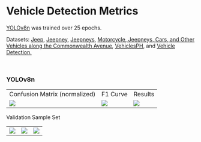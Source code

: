 <h1> Vehicle Detection Metrics </h1>
<p> <a href="https://github.com/ultralytics/ultralytics">YOLOv8n</a> was trained over 25 epochs. </p>
<p> Datasets: 
    <a href="https://universe.roboflow.com/lozanomartirezquimno-thesis/jeep-hozhs"> Jeep</a>,
    <a href="https://universe.roboflow.com/francia-monforte/jeepney"> Jeepney</a>,
    <a href="https://universe.roboflow.com/new-workspace-colbn/jeepneys"> Jeepneys</a>,
    <a href="https://universe.roboflow.com/yolodeepsortmotorcyclelane/motorcycle-jeepneys-cars-and-other-vehicles-along-the-commonwealth-avenue"> Motorcycle, Jeepneys, Cars, and Other Vehicles along the Commonwealth Avenue</a>,
    <a href="https://universe.roboflow.com/atledtech/vechiclesph"> VehiclesPH</a>, and
    <a href="https://universe.roboflow.com/university-of-the-cordilleras-ezcii/vehicle-detection-dt21v"> Vehicle Detection.</a>
</p>
<br />
<h3> YOLOv8n </h3>
<table>
    <tr>
        <td> Confusion Matrix (normalized) </td>
        <td> F1 Curve </td>
        <td> Results </td>
    </tr>
    <tr>
        <td> <img src="https://noodelzcsgoaibucket.s3.ap-southeast-1.amazonaws.com/vehicle+detection+metrics/yolov8n_3/confusion_matrix_normalized.png" /> </td>
        <td> <img src="https://noodelzcsgoaibucket.s3.ap-southeast-1.amazonaws.com/vehicle+detection+metrics/yolov8n_3/F1_curve.png" /> </td>
        <td> <img src="https://noodelzcsgoaibucket.s3.ap-southeast-1.amazonaws.com/vehicle+detection+metrics/yolov8n_3/results.png" /> </td>
    </tr>
</table>
<p> Validation Sample Set </p>
<table>
    <tr>
        <td> <img src="https://noodelzcsgoaibucket.s3.ap-southeast-1.amazonaws.com/vehicle+detection+metrics/yolov8n_3/val_batch0_pred.jpg" /> </td>
        <td> <img src="https://noodelzcsgoaibucket.s3.ap-southeast-1.amazonaws.com/vehicle+detection+metrics/yolov8n_3/val_batch1_pred.jpg" /> </td>
        <td> <img src="https://noodelzcsgoaibucket.s3.ap-southeast-1.amazonaws.com/vehicle+detection+metrics/yolov8n_3/val_batch2_pred.jpg" /> </td>
    </tr>
</table>
